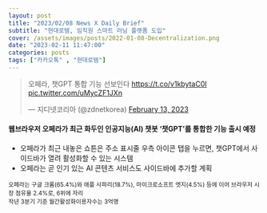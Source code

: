 ```yaml
---
layout: post
title: "2023/02/08 News X Daily Brief"
subtitle: "현대로템, 임직원 스마트 러닝 플랫폼 도입"
cover: /assets/images/posts/2022-01-08-Decentralization.png
date: "2023-02-11 11:47:00"
categories: posts
tags: ["카카오톡" , "현대로템"]
---
```


<div class="row">
    <div class="col-3">
        <blockquote class="twitter-tweet"><p lang="ko" dir="ltr">오페라, 챗GPT 통합 기능 선보인다 <a href="https://t.co/v1kbytaC0I">https://t.co/v1kbytaC0I</a> <a href="https://t.co/uMycZF1JXn">pic.twitter.com/uMycZF1JXn</a></p>&mdash; 지디넷코리아 (@zdnetkorea) <a href="https://twitter.com/zdnetkorea/status/1624937801283403776?ref_src=twsrc%5Etfw">February 13, 2023</a></blockquote>
    </div>
    <div class="col-9">
        <h4>웹브라우저 오페라가 최근 화두인 인공지능(AI) 챗봇 ‘챗GPT’를 통합한 기능 출시 예정</h4>
        <ul>
            <li>오페라가 최근 내놓은 쇼튼은 주소 표시줄 우측 아이콘 탭을 누르면, 챗GPT에서 사이드바가 열려 활성화할 수 있는 시스템</li>
            <li>오페라는 곧 인기 있는 AI 콘텐츠 서비스도 사이드바에 추가할 계획</li>
        </ul>
        <small>오페라는 구글 크롬(65.4%)와 애플 사파리(18.7%), 마이크로소프트 엣지(4.5%) 등에 이어 브라우저 시장 점유율 2.4%로, 6위에 자리</small><br />
        <small>작년 3분기 기준 월간활성화이용자수는 3억명</small><br />
    </div>
</div>